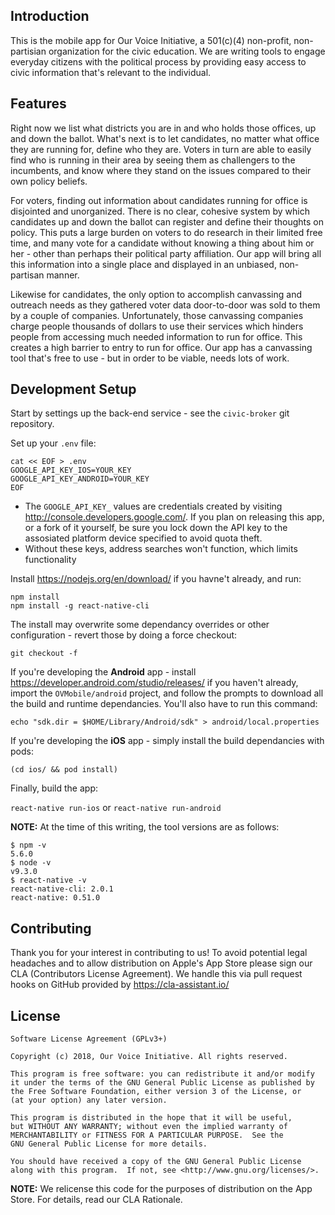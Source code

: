 ## Introduction

This is the mobile app for Our Voice Initiative, a 501(c)(4) non-profit, non-partisian organization for the civic education. We are writing tools to engage everyday citizens with the political process by providing easy access to civic information that's relevant to the individual.

## Features

Right now we list what districts you are in and who holds those offices, up and down the ballot. What's next is to let candidates, no matter what office they are running for, define who they are. Voters in turn are able to easily find who is running in their area by seeing them as challengers to the incumbents, and know where they stand on the issues compared to their own policy beliefs.

For voters, finding out information about candidates running for office is disjointed and unorganized. There is no clear, cohesive system by which candidates up and down the ballot can register and define their thoughts on policy. This puts a large burden on voters to do research in their limited free time, and many vote for a candidate without knowing a thing about him or her - other than perhaps their political party affiliation. Our app will bring all this information into a single place and displayed in an unbiased, non-partisan manner.

Likewise for candidates, the only option to accomplish canvassing and outreach needs as they gathered voter data door-to-door was sold to them by a couple of companies. Unfortunately, those canvassing companies charge people thousands of dollars to use their services which hinders people from accessing much needed information to run for office. This creates a high barrier to entry to run for office. Our app has a canvassing tool that's free to use - but in order to be viable, needs lots of work.

## Development Setup

Start by settings up the back-end service - see the `civic-broker` git repository.

Set up your `.env` file:

    cat << EOF > .env
    GOOGLE_API_KEY_IOS=YOUR_KEY
    GOOGLE_API_KEY_ANDROID=YOUR_KEY
    EOF

* The `GOOGLE_API_KEY_` values are credentials created by visiting http://console.developers.google.com/. If you plan on releasing this app, or a fork of it yourself, be sure you lock down the API key to the assosiated platform device specified to avoid quota theft.
* Without these keys, address searches won't function, which limits functionality

Install https://nodejs.org/en/download/ if you havne't already, and run:

    npm install
    npm install -g react-native-cli

The install may overwrite some dependancy overrides or other configuration - revert those by doing a force checkout:

`git checkout -f`

If you're developing the **Android** app - install https://developer.android.com/studio/releases/ if you haven't already, import the `OVMobile/android` project, and follow the prompts to download all the build and runtime dependancies. You'll also have to run this command:

`echo "sdk.dir = $HOME/Library/Android/sdk" > android/local.properties`

If you're developing the **iOS** app - simply install the build dependancies with pods:

`(cd ios/ && pod install)`

Finally, build the app:

`react-native run-ios` or `react-native run-android`

**NOTE:** At the time of this writing, the tool versions are as follows:

    $ npm -v
    5.6.0
    $ node -v
    v9.3.0
    $ react-native -v
    react-native-cli: 2.0.1
    react-native: 0.51.0

## Contributing

Thank you for your interest in contributing to us! To avoid potential legal headaches and to allow distribution on Apple's App Store please sign our CLA (Contributors License Agreement). We handle this via pull request hooks on GitHub provided by https://cla-assistant.io/

## License

	Software License Agreement (GPLv3+)
	
	Copyright (c) 2018, Our Voice Initiative. All rights reserved.
	
	This program is free software: you can redistribute it and/or modify
	it under the terms of the GNU General Public License as published by
	the Free Software Foundation, either version 3 of the License, or
	(at your option) any later version.
	
	This program is distributed in the hope that it will be useful,
	but WITHOUT ANY WARRANTY; without even the implied warranty of
	MERCHANTABILITY or FITNESS FOR A PARTICULAR PURPOSE.  See the
	GNU General Public License for more details.
	
	You should have received a copy of the GNU General Public License
	along with this program.  If not, see <http://www.gnu.org/licenses/>.

**NOTE:** We relicense this code for the purposes of distribution on the App Store. For details, read our CLA Rationale. 

